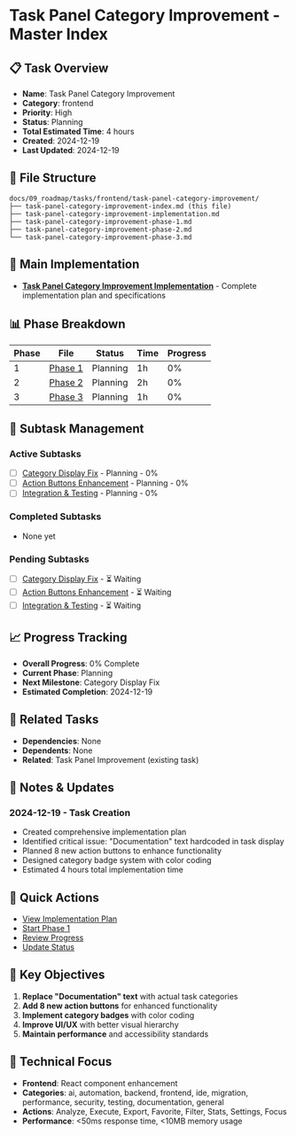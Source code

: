 # Task Panel Category Improvement - Master Index

## 📋 Task Overview
- **Name**: Task Panel Category Improvement
- **Category**: frontend
- **Priority**: High
- **Status**: Planning
- **Total Estimated Time**: 4 hours
- **Created**: 2024-12-19
- **Last Updated**: 2024-12-19

## 📁 File Structure
```
docs/09_roadmap/tasks/frontend/task-panel-category-improvement/
├── task-panel-category-improvement-index.md (this file)
├── task-panel-category-improvement-implementation.md
├── task-panel-category-improvement-phase-1.md
├── task-panel-category-improvement-phase-2.md
└── task-panel-category-improvement-phase-3.md
```

## 🎯 Main Implementation
- **[Task Panel Category Improvement Implementation](./task-panel-category-improvement-implementation.md)** - Complete implementation plan and specifications

## 📊 Phase Breakdown
| Phase | File | Status | Time | Progress |
|-------|------|--------|------|----------|
| 1 | [Phase 1](./task-panel-category-improvement-phase-1.md) | Planning | 1h | 0% |
| 2 | [Phase 2](./task-panel-category-improvement-phase-2.md) | Planning | 2h | 0% |
| 3 | [Phase 3](./task-panel-category-improvement-phase-3.md) | Planning | 1h | 0% |

## 🔄 Subtask Management
### Active Subtasks
- [ ] [Category Display Fix](./task-panel-category-improvement-phase-1.md) - Planning - 0%
- [ ] [Action Buttons Enhancement](./task-panel-category-improvement-phase-2.md) - Planning - 0%
- [ ] [Integration & Testing](./task-panel-category-improvement-phase-3.md) - Planning - 0%

### Completed Subtasks
- None yet

### Pending Subtasks
- [ ] [Category Display Fix](./task-panel-category-improvement-phase-1.md) - ⏳ Waiting
- [ ] [Action Buttons Enhancement](./task-panel-category-improvement-phase-2.md) - ⏳ Waiting
- [ ] [Integration & Testing](./task-panel-category-improvement-phase-3.md) - ⏳ Waiting

## 📈 Progress Tracking
- **Overall Progress**: 0% Complete
- **Current Phase**: Planning
- **Next Milestone**: Category Display Fix
- **Estimated Completion**: 2024-12-19

## 🔗 Related Tasks
- **Dependencies**: None
- **Dependents**: None
- **Related**: Task Panel Improvement (existing task)

## 📝 Notes & Updates
### 2024-12-19 - Task Creation
- Created comprehensive implementation plan
- Identified critical issue: "Documentation" text hardcoded in task display
- Planned 8 new action buttons to enhance functionality
- Designed category badge system with color coding
- Estimated 4 hours total implementation time

## 🚀 Quick Actions
- [View Implementation Plan](./task-panel-category-improvement-implementation.md)
- [Start Phase 1](./task-panel-category-improvement-phase-1.md)
- [Review Progress](#progress-tracking)
- [Update Status](#notes--updates)

## 🎯 Key Objectives
1. **Replace "Documentation" text** with actual task categories
2. **Add 8 new action buttons** for enhanced functionality
3. **Implement category badges** with color coding
4. **Improve UI/UX** with better visual hierarchy
5. **Maintain performance** and accessibility standards

## 🔧 Technical Focus
- **Frontend**: React component enhancement
- **Categories**: ai, automation, backend, frontend, ide, migration, performance, security, testing, documentation, general
- **Actions**: Analyze, Execute, Export, Favorite, Filter, Stats, Settings, Focus
- **Performance**: <50ms response time, <10MB memory usage 